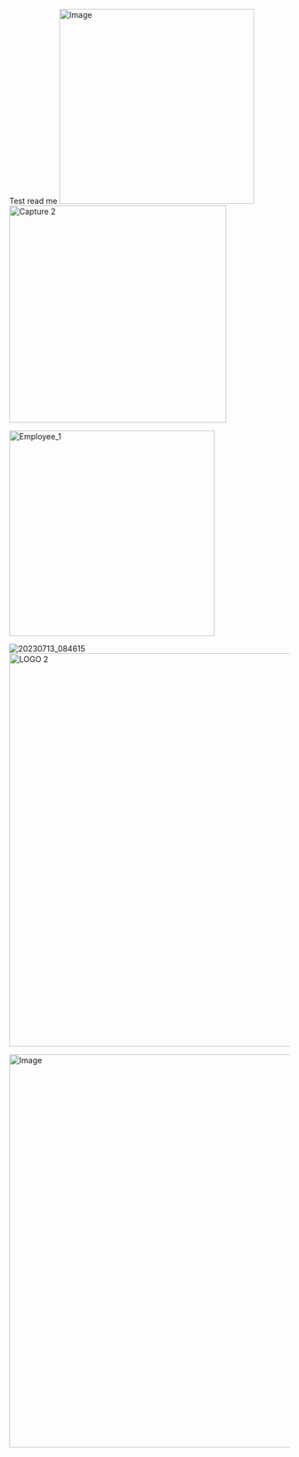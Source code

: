 Test read me
<img width="350" alt="Image" src="https://github.com/user-attachments/assets/02431049-6ac8-441e-a183-6825e98d9e88" />
<img width="390" alt="Capture 2" src="https://github.com/user-attachments/assets/4a690ac3-ff21-4c88-8a10-01f55c8e70f2" />

<img width="369" alt="Employee_1" src="https://github.com/user-attachments/assets/535db0d8-362a-41b4-9767-dce1c7a11725" />

![20230713_084615](https://github.com/user-attachments/assets/30bfd69e-680e-409e-ac43-74fddcc0fff8)
<img width="706" alt="LOGO 2" src="https://github.com/user-attachments/assets/3d165203-50f4-4f21-ab5f-4aa25a1a686e" />

<img width="706" alt="Image" src="https://github.com/user-attachments/assets/45c30760-eba8-4319-be3e-621eb04dae7c" />
